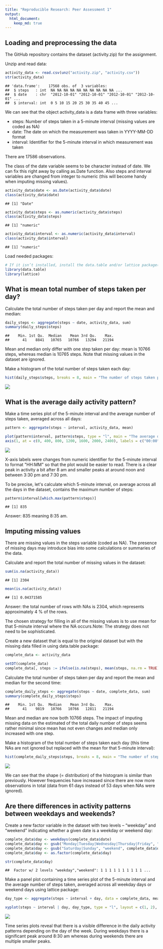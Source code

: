 ```yaml
---
title: "Reproducible Research: Peer Assessment 1"
output: 
  html_document:
    keep_md: true
---
```



## Loading and preprocessing the data

The GitHub repository contains the dataset (activity.zip) for the assignment.

Unzip and read data:


```r
activity_data <- read.csv(unz("activity.zip", "activity.csv"))
str(activity_data)
```

```
## 'data.frame':	17568 obs. of  3 variables:
##  $ steps   : int  NA NA NA NA NA NA NA NA NA NA ...
##  $ date    : chr  "2012-10-01" "2012-10-01" "2012-10-01" "2012-10-01" ...
##  $ interval: int  0 5 10 15 20 25 30 35 40 45 ...
```

We can see that the object activity_data is a data frame with three variables:  
- steps: Number of steps taken in a 5-minute interval (missing values are coded as NA)  
- date: The date on which the measurement was taken in YYYY-MM-DD format  
- interval: Identifier for the 5-minute interval in which measurement was taken  

There are 17586 observations.

The class of the date variable seems to be character instead of date. We can fix this right away by calling as.Date function. Also steps and interval variables are changed from integer to numeric (this will become handy when imputing missing values).


```r
activity_data$date <- as.Date(activity_data$date)
class(activity_data$date)
```

```
## [1] "Date"
```

```r
activity_data$steps <- as.numeric(activity_data$steps)
class(activity_data$steps)
```

```
## [1] "numeric"
```

```r
activity_data$interval <- as.numeric(activity_data$interval)
class(activity_data$interval)
```

```
## [1] "numeric"
```

Load needed packages:


```r
# If it isn’t installed, install the data.table and/or lattice package(s) with install.packages()
library(data.table)
library(lattice)
```

## What is mean total number of steps taken per day?

Calculate the total number of steps taken per day and report the mean and median:


```r
daily_steps <- aggregate(steps ~ date, activity_data, sum)
summary(daily_steps$steps)
```

```
##    Min. 1st Qu.  Median    Mean 3rd Qu.    Max. 
##      41    8841   10765   10766   13294   21194
```

Mean and median only differ with one step taken per day: mean is 10766 steps, whereas median is 10765 steps.
Note that missing values in the dataset are ignored.

Make a histogram of the total number of steps taken each day:


```r
hist(daily_steps$steps, breaks = 8, main = "The number of steps taken per day \n(NAs ignored)", xlab = "Steps", col = "darkslategray3")
```

![](PA1_template_files/figure-html/hist1-1.png)<!-- -->

## What is the average daily activity pattern?

Make a time series plot of the 5-minute interval and the average number of steps taken, averaged across all days:


```r
pattern <- aggregate(steps ~ interval, activity_data, mean)

plot(pattern$interval, pattern$steps, type = "l", main = "The average daily activity pattern", xlab = "time in 5-minute interval", ylab = "average number of steps", col = "darkslategray4", xaxt = "n")
axis(1, at = c(0, 400, 800, 1200, 1600, 2000, 2400), labels = c("00:00", "04:00", "08:00", "12:00", "16:00", "20:00", "24:00"))
```

![](PA1_template_files/figure-html/timeseries1-1.png)<!-- -->


X-axis labels were changes from numeric identifier for the 5-minute interval to format "HH:MM" so that the plot would be easier to read. There is a clear peak in activity a bit after 8 am and smaller peaks at around noon and between 3:30 pm and 7:30 pm. 

To be precise, let's calculate which 5-minute interval, on average across all the days in the dataset, contains the maximum number of steps:


```r
pattern$interval[which.max(pattern$steps)]
```

```
## [1] 835
```

Answer: 835 meaning 8:35 am.

## Imputing missing values

There are missing values in the steps variable (coded as NA). The presence of missing days may introduce bias into some calculations or summaries of the data.

Calculate and report the total number of missing values in the dataset:


```r
sum(is.na(activity_data))
```

```
## [1] 2304
```

```r
mean(is.na(activity_data))
```

```
## [1] 0.04371585
```

Answer: the total number of rows with NAs is 2304, which represents approximately 4 % of the rows.

The chosen strategy for filling in all of the missing values is to use mean for that 5-minute interval where the NA occurs.Note: The strategy does not need to be sophisticated.

Create a new dataset that is equal to the original dataset but with the missing data filled in using data.table package:


```r
complete_data <- activity_data

setDT(complete_data)
complete_data[, steps := ifelse(is.na(steps), mean(steps, na.rm = TRUE), steps), by = interval]
```

Calculate the total number of steps taken per day and report the mean and median for the second time:


```r
complete_daily_steps <- aggregate(steps ~ date, complete_data, sum)
summary(complete_daily_steps$steps)
```

```
##    Min. 1st Qu.  Median    Mean 3rd Qu.    Max. 
##      41    9819   10766   10766   12811   21194
```

Mean and median are now both 10766 steps. The impact of imputing missing data on the estimated of the total daily number of steps seems rather minimal since mean has not even changes and median only increased with one step.

Make a histogram of the total number of steps taken each day (this time NAs are not ignored but replaced with the mean for that 5-minute interval):


```r
hist(complete_daily_steps$steps, breaks = 8, main = "The number of steps taken per day \n(NAs imputed)", xlab = "Steps", col = "darkslategray3")
```

![](PA1_template_files/figure-html/hist2-1.png)<!-- -->

We can see that the shape (= distribution) of the histogram is similar than previously. However frequencies have increased since there are now more observations in total (data from 61 days instead of 53 days when NAs were ignored).

## Are there differences in activity patterns between weekdays and weekends?

Create a new factor variable in the dataset with two levels – “weekday” and “weekend” indicating whether a given date is a weekday or weekend day:


```r
complete_data$day <- weekdays(complete_data$date)
complete_data$day <- gsub("Monday|Tuesday|Wednesday|Thursday|Friday", "weekday", complete_data$day)
complete_data$day <- gsub("Saturday|Sunday", "weekend", complete_data$day)
complete_data$day <- as.factor(complete_data$day)

str(complete_data$day)
```

```
##  Factor w/ 2 levels "weekday","weekend": 1 1 1 1 1 1 1 1 1 1 ...
```

Make a panel plot containing a time series plot of the 5-minute interval and the average number of steps taken, averaged across all weekday days or weekend days using lattice package:


```r
day_type <- aggregate(steps ~ interval + day, data = complete_data, mean)

xyplot(steps ~ interval | day, day_type, type = "l", layout = c(1, 2), main = "Difference in daily activity patterns between weekdays and weekends", xlab = "5-minute interval", ylab = "average number of steps", col.line = "darkslategray4")
```

![](PA1_template_files/figure-html/timeseries2-1.png)<!-- -->

Time series plots reveal that there is a visible difference in the daily activity patterns depending on the day of the week. During weekdays there is a significant peak around 8:30 am whereas during weekends there are multiple smaller peaks.
